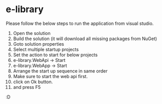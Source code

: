 e-library
=========

Please follow the below steps to run the application from visual studio.

1. Open the solution
2. Build the solution (it will download all missing packages from NuGet)
3. Goto solution properties
4. Select multiple startup projects
5. Set the action to start for below projects 
5. e-library.WebApi -> Start 
6. e-library.WebApp -> Start
7. Arrange the start up sequence in same order 
8. Make sure to start the web api first.
9. click on Ok button.
10. and press F5


:D
